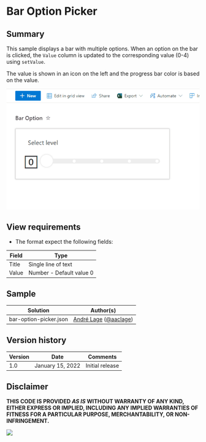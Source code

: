 # Bar Option Picker

## Summary
This sample displays a bar with multiple options. When an option on the bar is clicked, the `Value` column is updated to the corresponding value (0-4) using `setValue`.

The value is shown in an icon on the left and the progress bar color is based on the value.

![screenshot of the sample](./assets/screenshot.gif)

## View requirements
- The format expect the following fields:

Field |Type
--------|---------
Title | Single line of text 
Value | Number - Default value 0

## Sample

Solution|Author(s)
--------|---------
bar-option-picker.json | [André Lage](https://github.com/aaclage) ([@aaclage](https://twitter.com/aaclage))

## Version history

Version|Date|Comments
-------|----|--------
1.0|January 15, 2022|Initial release


## Disclaimer
**THIS CODE IS PROVIDED *AS IS* WITHOUT WARRANTY OF ANY KIND, EITHER EXPRESS OR IMPLIED, INCLUDING ANY IMPLIED WARRANTIES OF FITNESS FOR A PARTICULAR PURPOSE, MERCHANTABILITY, OR NON-INFRINGEMENT.**

<img src="https://pnptelemetry.azurewebsites.net/list-formatting/view-samples/bar-option-picker" />
